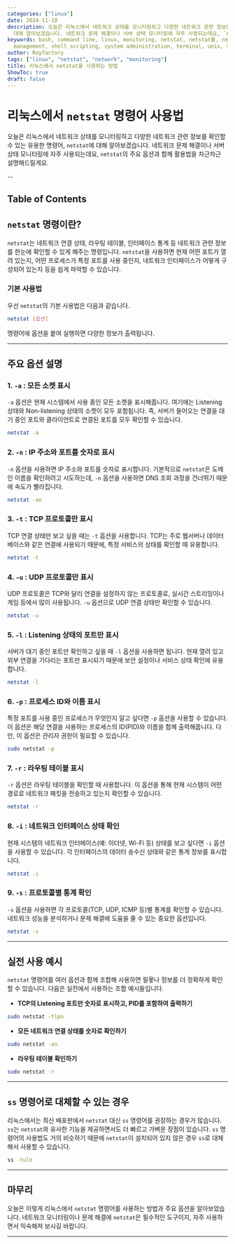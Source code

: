 ```yaml
---
categories: ["linux"]
date: 2024-11-10
description: 오늘은 리눅스에서 네트워크 상태를 모니터링하고 다양한 네트워크 관련 정보를 확인할 수 있는 유용한 명령어, `netstat`에
  대해 알아보겠습니다. 네트워크 문제 해결이나 서버 상태 모니터링에 자주 사용되는데요, `netstat`의 주요 옵션과 함께 활용법을 차근차근 설명해드릴게요...
keywords: bash, command line, linux, monitoring, netstat, netstat를, network, server
  management, shell scripting, system administration, terminal, unix, 리눅스에서, 방법, 사용하는
author: Royfactory
tags: ["linux", "netstat", "network", "monitoring"]
title: 리눅스에서 netstat를 사용하는 방법
ShowToc: true
draft: false
---
```


# 리눅스에서 `netstat` 명령어 사용법

오늘은 리눅스에서 네트워크 상태를 모니터링하고 다양한 네트워크 관련 정보를 확인할 수 있는 유용한 명령어, `netstat`에 대해 알아보겠습니다. 네트워크 문제 해결이나 서버 상태 모니터링에 자주 사용되는데요, `netstat`의 주요 옵션과 함께 활용법을 차근차근 설명해드릴게요.

--
## Table of Contents

## `netstat` 명령이란?

`netstat`는 네트워크 연결 상태, 라우팅 테이블, 인터페이스 통계 등 네트워크 관련 정보를 한눈에 확인할 수 있게 해주는 명령입니다. `netstat`을 사용하면 현재 어떤 포트가 열려 있는지, 어떤 프로세스가 특정 포트를 사용 중인지, 네트워크 인터페이스가 어떻게 구성되어 있는지 등을 쉽게 파악할 수 있습니다.

### 기본 사용법

우선 `netstat`의 기본 사용법은 다음과 같습니다.
```bash
netstat [옵션]
```

명령어에 옵션을 붙여 실행하면 다양한 정보가 출력됩니다.

---

## 주요 옵션 설명

### 1. `-a` : 모든 소켓 표시
`-a` 옵션은 현재 시스템에서 사용 중인 모든 소켓을 표시해줍니다. 여기에는 Listening 상태와 Non-listening 상태의 소켓이 모두 포함됩니다. 즉, 서버가 들어오는 연결을 대기 중인 포트와 클라이언트로 연결된 포트를 모두 확인할 수 있습니다.
```bash
netstat -a
```
### 2. `-n` : IP 주소와 포트를 숫자로 표시
`-n` 옵션을 사용하면 IP 주소와 포트를 숫자로 표시합니다. 기본적으로 `netstat`은 도메인 이름을 확인하려고 시도하는데, `-n` 옵션을 사용하면 DNS 조회 과정을 건너뛰기 때문에 속도가 빨라집니다.
```bash
netstat -an
```
### 3. `-t` : TCP 프로토콜만 표시
TCP 연결 상태만 보고 싶을 때는 `-t` 옵션을 사용합니다. TCP는 주로 웹서버나 데이터베이스와 같은 연결에 사용되기 때문에, 특정 서비스의 상태를 확인할 때 유용합니다.
```bash
netstat -t
```
### 4. `-u` : UDP 프로토콜만 표시
UDP 프로토콜은 TCP와 달리 연결을 설정하지 않는 프로토콜로, 실시간 스트리밍이나 게임 등에서 많이 사용됩니다. `-u` 옵션으로 UDP 연결 상태만 확인할 수 있습니다.
```bash
netstat -u
```
### 5. `-l` : Listening 상태의 포트만 표시
서버가 대기 중인 포트만 확인하고 싶을 때 `-l` 옵션을 사용하면 됩니다. 현재 열려 있고 외부 연결을 기다리는 포트만 표시되기 때문에 보안 설정이나 서비스 상태 확인에 유용합니다.
```bash
netstat -l
```
### 6. `-p` : 프로세스 ID와 이름 표시
특정 포트를 사용 중인 프로세스가 무엇인지 알고 싶다면 `-p` 옵션을 사용할 수 있습니다. 이 옵션은 해당 연결을 사용하는 프로세스의 ID(PID)와 이름을 함께 출력해줍니다. 다만, 이 옵션은 관리자 권한이 필요할 수 있습니다.
```bash
sudo netstat -p
```
### 7. `-r` : 라우팅 테이블 표시
`-r` 옵션은 라우팅 테이블을 확인할 때 사용합니다. 이 옵션을 통해 현재 시스템이 어떤 경로로 네트워크 패킷을 전송하고 있는지 확인할 수 있습니다.
```bash
netstat -r
```
### 8. `-i` : 네트워크 인터페이스 상태 확인
현재 시스템의 네트워크 인터페이스(예: 이더넷, Wi-Fi 등) 상태를 보고 싶다면 `-i` 옵션을 사용할 수 있습니다. 각 인터페이스의 데이터 송수신 상태와 같은 통계 정보를 표시합니다.
```bash
netstat -i
```
### 9. `-s` : 프로토콜별 통계 확인
`-s` 옵션을 사용하면 각 프로토콜(TCP, UDP, ICMP 등)별 통계를 확인할 수 있습니다. 네트워크 성능을 분석하거나 문제 해결에 도움을 줄 수 있는 중요한 옵션입니다.
```bash
netstat -s
```

---

## 실전 사용 예시

`netstat` 명령어를 여러 옵션과 함께 조합해 사용하면 필욯나 정보를 더 정확하게 확인할 수 있습니다. 다음은 실전에서 사용하는 조합 예시들입니다.

- **TCP의 Listening 포트만 숫자로 표시하고, PID를 포함하여 출력하기**
```bash
sudo netstat -tlpn
```
- **모든 네트워크 연결 상태를 숫자로 확인하기**
```bash
sudo netstat -an
```
- **라우팅 테이블 확인하기**
```bash
sudo netstat -r
```

---

## `ss` 명령어로 대체할 수 있는 경우
리눅스에서는 최신 배포판에서 `netstat` 대신 `ss` 명령어를 권장하는 경우가 많습니다. `ss`는 `netstat`와 유사한 기능을 제공하면서도 더 빠르고 가벼운 장점이 있습니다. `ss` 명령어의 사용법도 거의 비슷하기 때문에 `netstat`이 설치되어 있지 않은 경우 `ss`로 대체해서 사용할 수 있습니다.
```bash
ss -tuln
```

---

## 마무리

오늘은 이렇게 리눅스에서 `netstat` 명령어를 사용하는 방법과 주요 옵션을 알아보았습니다. 네트워크 모니터링이나 문제 해결에 `netstat`은 필수적인 도구이지, 자주 사용하면서 익숙해져 보시길 바랍니다.

---

